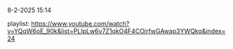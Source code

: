
8-2-2025 15:14

playlist: https://www.youtube.com/watch?v=YQqW6oE_90k&list=PLIpLw6v7Z1qkO4F4COirfwGAwap3YWQkq&index=24
